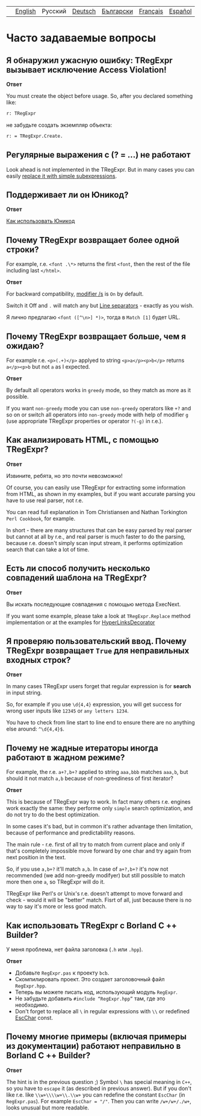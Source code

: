 |     |                                                           |         |                                                              |                                                                |                                                               |                                                              |
|-----|-----------------------------------------------------------|---------|--------------------------------------------------------------|----------------------------------------------------------------|---------------------------------------------------------------|--------------------------------------------------------------|
|     | [English](https://regex.sorokin.engineer/faq/) | Русский | [Deutsch](https://regex.sorokin.engineer/de/faq/) | [Български](https://regex.sorokin.engineer/bg/faq/) | [Français](https://regex.sorokin.engineer/fr/faq/) | [Español](https://regex.sorokin.engineer/es/faq/) |

# Часто задаваемые вопросы

## Я обнаружил ужасную ошибку: TRegExpr вызывает исключение Access Violation!

**Ответ**

You must create the object before usage. So, after you declared
something like:

``` pascal
r: TRegExpr
```

не забудьте создать экземпляр объекта:

``` pascal
r: = TRegExpr.Create. 
```

## Регулярные выражения с (? = ...) не работают

Look ahead is not implemented in the TRegExpr. But in many cases you can
easily [replace it with simple
subexpressions](../regular_expressions/#lookahead).

## Поддерживает ли он Юникод?

**Ответ**

[Как использовать Юникод](../tregexpr/#unicode)

## Почему TRegExpr возвращает более одной строки?

For example, r.e. `<font .\*>` returns the first `<font`, then the rest
of the file including last `</html>`.

**Ответ**

For backward compatibility, [modifier
/s](../regular_expressions/#modifier_s) is `On` by default.

Switch it Off and `.` will match any but [Line
separators](../regular_expressions/#syntax_line_separators) - exactly
as you wish.

Я лично предлагаю `<font ([^\n>] *)>`, тогда в `Match [1]` будет URL.

## Почему TRegExpr возвращает больше, чем я ожидаю?

For example r.e. `<p>(.+)</p>` applyed to string `<p>a</p><p>b</p>`
returns `a</p><p>b` but not `a` as I expected.

**Ответ**

By default all operators works in `greedy` mode, so they match as more
as it possible.

If you want `non-greedy` mode you can use `non-greedy` operators like
`+?` and so on or switch all operators into `non-greedy` mode with help
of modifier `g` (use appropriate TRegExpr properties or operator `?(-g)`
in r.e.).

## Как анализировать HTML, с помощью TRegExpr?

**Ответ**

Извините, ребята, но это почти невозможно!

Of course, you can easily use TRegExpr for extracting some information
from HTML, as shown in my examples, but if you want accurate parsing you
have to use real parser, not r.e.

You can read full explanation in Tom Christiansen and Nathan Torkington
`Perl Cookbook`, for example.

In short - there are many structures that can be easy parsed by real
parser but cannot at all by r.e., and real parser is much faster to do
the parsing, because r.e. doesn't simply scan input stream, it performs
optimization search that can take a lot of time.

## Есть ли способ получить несколько совпадений шаблона на TRegExpr?

**Ответ**

Вы искать последующие совпадения с помощью метода ExecNext.

If you want some example, please take a look at `TRegExpr.Replace`
method implementation or at the examples for
[HyperLinksDecorator](../demos/)

## Я проверяю пользовательский ввод. Почему TRegExpr возвращает `True` для неправильных входных строк?

**Ответ**

In many cases TRegExpr users forget that regular expression is for
**search** in input string.

So, for example if you use `\d{4,4}` expression, you will get success
for wrong user inputs like `12345` or `any letters 1234`.

You have to check from line start to line end to ensure there are no
anything else around: `^\d{4,4}$`.

<a name="nongreedyoptimization"></a>

## Почему не жадные итераторы иногда работают в жадном режиме?

For example, the r.e. `a+?,b+?` applied to string `aaa,bbb` matches
`aaa,b`, but should it not match `a,b` because of non-greediness of
first iterator?

**Ответ**

This is because of TRegExpr way to work. In fact many others r.e.
engines work exactly the same: they performe only `simple` search
optimization, and do not try to do the best optimization.

In some cases it's bad, but in common it's rather advantage then
limitation, because of performance and predictability reasons.

The main rule - r.e. first of all try to match from current place and
only if that's completely impossible move forward by one char and try
again from next position in the text.

So, if you use `a,b+?` it'll match `a,b`. In case of `a+?,b+?` it's now
not recommended (we add non-greedy modifyer) but still possible to match
more then one `a`, so TRegExpr will do it.

TRegExpr like Perl's or Unix's r.e. doesn't attempt to move forward and
check - would it will be "better" match. Fisrt of all, just because
there is no way to say it's more or less good match.

## Как использовать TRegExpr с Borland C ++ Builder?

У меня проблема, нет файла заголовка (`.h` или `.hpp`).

**Ответ**

- Добавьте `RegExpr.pas` к проекту `bcb`.
- Скомпилировать проект. Это создает заголовочный файл `RegExpr.hpp`.
- Теперь вы можете писать код, использующий модуль `RegExpr`.
- Не забудьте добавить `#include “RegExpr.hpp”` там, где это необходимо.
- Don't forget to replace all `\` in regular expressions with `\\` or
  redefined [EscChar](../tregexpr/#escchar) const.

## Почему многие примеры (включая примеры из документации) работают неправильно в Borland C ++ Builder?

**Ответ**

The hint is in the previous question ;) Symbol `\` has special meaning
in `C++`, so you have to `escape` it (as described in previous answer).
But if you don't like r.e. like `\\w+\\\\w+\\.\\w+` you can redefine the
constant `EscChar` (in `RegExpr.pas`). For example `EscChar = "/"`. Then
you can write `/w+/w+/./w+`, looks unusual but more readable.
